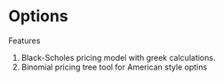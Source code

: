 # Options

Features

1. Black-Scholes pricing model with greek calculations. 
2. Binomial pricing tree tool for American style optins
